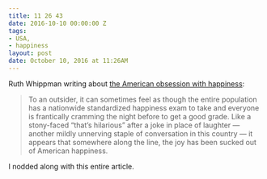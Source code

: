 ```yaml
---
title: 11 26 43
date: 2016-10-10 00:00:00 Z
tags:
- USA,
- happiness
layout: post 
date: October 10, 2016 at 11:26AM
---
```


Ruth Whippman writing about [the American obsession with happiness](http://www.vox.com/first-person/2016/10/4/13093380/happiness-america-ruth-whippman):

> To an outsider, it can sometimes feel as though the entire population has a nationwide standardized happiness exam to take and everyone is frantically cramming the night before to get a good grade. Like a stony-faced “that’s hilarious” after a joke in place of laughter — another mildly unnerving staple of conversation in this country — it appears that somewhere along the line, the joy has been sucked out of American happiness.

I nodded along with this entire article.

